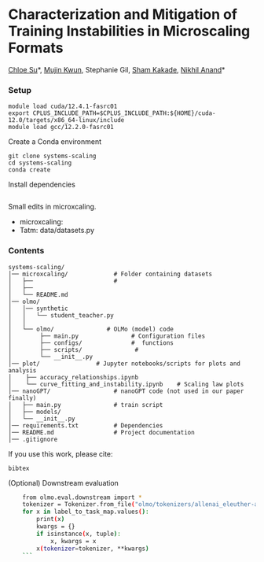 # Characterization and Mitigation of Training Instabilities in Microscaling Formats

[Chloe Su](https://x.com/Huangyu58589918)*, [Mujin Kwun](https://x.com/MJK12341234), Stephanie Gil, [Sham Kakade](https://x.com/ShamKakade6), [Nikhil Anand](https://x.com/nikhil_anand91)\*

### Setup
```
module load cuda/12.4.1-fasrc01
export CPLUS_INCLUDE_PATH=$CPLUS_INCLUDE_PATH:${HOME}/cuda-12.0/targets/x86_64-linux/include
module load gcc/12.2.0-fasrc01
```
Create a Conda environment
```
git clone systems-scaling
cd systems-scaling
conda create 
```
Install dependencies
```
```

Small edits in microxcaling. 
* microxcaling: 
* Tatm: data/datasets.py


### Contents
```
systems-scaling/
│── microxcaling/             # Folder containing datasets
│   ├──                       # 
│   ├──                       
│   └── README.md                
│── olmo/                  
│   │── synthetic
│   │   └── student_teacher.py
│   │
│   └── olmo/               # OLMo (model) code
│        ├── main.py               # Configuration files
│        ├── configs/              #  functions
│        ├── scripts/               # 
│        └── __init__.py           
│── plot/                # Jupyter notebooks/scripts for plots and analysis
│    ├── accuracy_relationships.ipynb
│    └── curve_fitting_and_instability.ipynb    # Scaling law plots
│── nanoGPT/                  # nanoGPT code (not used in our paper finally)
│   ├── main.py               # train script
│   ├── models/               
│   └── __init__.py        
│── requirements.txt          # Dependencies
│── README.md                 # Project documentation
│── .gitignore            
```



If you use this work, please cite:
```
bibtex
```

(Optional) Downstream evaluation
```bash
    from olmo.eval.downstream import *
    tokenizer = Tokenizer.from_file("olmo/tokenizers/allenai_eleuther-ai-gpt-neox-20b-pii-special.json")
    for x in label_to_task_map.values():
        print(x)
        kwargs = {}
        if isinstance(x, tuple):
            x, kwargs = x
        x(tokenizer=tokenizer, **kwargs)
    ```
